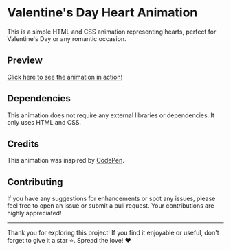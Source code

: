 # Valentine's Day Heart Animation

This is a simple HTML and CSS animation representing hearts, perfect for Valentine's Day or any romantic occasion.

## Preview

[Click here to see the animation in action!](https://github.com/U4College/hearts-animation/blob/main/heart_animation.mp4)


## Dependencies

This animation does not require any external libraries or dependencies. It only uses HTML and CSS.

## Credits

This animation was inspired by [CodePen](https://codepen.io/hhnna/details/oNMEQzg). 

## Contributing

If you have any suggestions for enhancements or spot any issues, please feel free to open an issue or submit a pull request. Your contributions are highly appreciated!

---

Thank you for exploring this project! If you find it enjoyable or useful, don't forget to give it a star ⭐. Spread the love! ❤️
